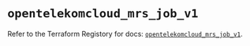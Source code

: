 # `opentelekomcloud_mrs_job_v1`

Refer to the Terraform Registory for docs: [`opentelekomcloud_mrs_job_v1`](https://www.terraform.io/docs/providers/opentelekomcloud/r/mrs_job_v1).
